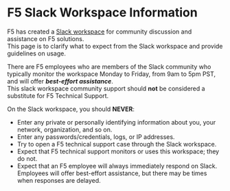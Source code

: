 # F5 Slack Workspace Information

F5 has created a [Slack workspace](https://f5cloudsolutions.herokuapp.com) for community discussion and assistance on F5 solutions.  
This page is to clarify what to expect from the Slack workspace and provide guidelines on usage.

There are F5 employees who are members of the Slack community who typically monitor the workspace Monday to Friday, from 9am to 5pm PST, and will offer ***best-effort assistance***.  
This slack workspace community support should **not** be considered a substitute for F5 Technical Support.  

On the Slack workspace, you should **NEVER**:

- Enter any private or personally identifying information about you, your network, organization, and so on.
- Enter any passwords/credentials, logs, or IP addresses.
- Try to open a F5 technical support case through the Slack workspace.
- Expect that F5 technical support monitors or uses this workspace; they do not.
- Expect that an F5 employee will always immediately respond on Slack. Employees will offer best-effort assistance, but there may be times when responses are delayed.
